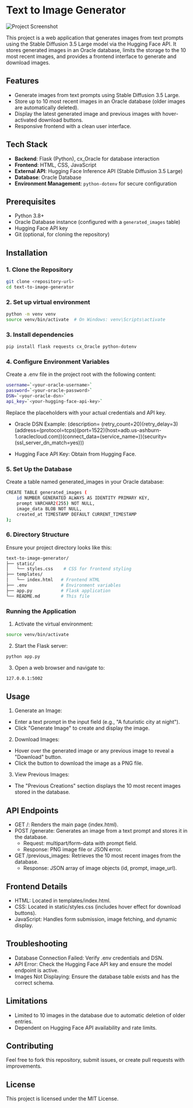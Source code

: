 # Text to Image Generator

![Project Screenshot](images/project-preview.png)


This project is a web application that generates images from text prompts using the Stable Diffusion 3.5 Large model via the Hugging Face API. It stores generated images in an Oracle database, limits the storage to the 10 most recent images, and provides a frontend interface to generate and download images.

## Features
- Generate images from text prompts using Stable Diffusion 3.5 Large.
- Store up to 10 most recent images in an Oracle database (older images are automatically deleted).
- Display the latest generated image and previous images with hover-activated download buttons.
- Responsive frontend with a clean user interface.

## Tech Stack
- **Backend**: Flask (Python), cx_Oracle for database interaction
- **Frontend**: HTML, CSS, JavaScript
- **External API**: Hugging Face Inference API (Stable Diffusion 3.5 Large)
- **Database**: Oracle Database
- **Environment Management**: `python-dotenv` for secure configuration

## Prerequisites
- Python 3.8+
- Oracle Database instance (configured with a `generated_images` table)
- Hugging Face API key
- Git (optional, for cloning the repository)

## Installation

### 1. Clone the Repository
```bash
git clone <repository-url>
cd text-to-image-generator
```

### 2. Set up virtual environment
```bash
python -m venv venv
source venv/bin/activate  # On Windows: venv\Scripts\activate
```

### 3. Install dependencies 
```bash
pip install flask requests cx_Oracle python-dotenv
```

### 4. Configure Environment Variables
Create a .env file in the project root with the following content:
```bash
username=`<your-oracle-username>`
password=`<your-oracle-password>`
DSN=`<your-oracle-dsn>`
api_key=`<your-hugging-face-api-key>`
```

Replace the placeholders with your actual credentials and API key.

* Oracle DSN Example: (description= (retry_count=20)(retry_delay=3)(address=(protocol=tcps)(port=1522)(host=adb.us-ashburn-1.oraclecloud.com))(connect_data=(service_name=<your-service-name>))(security=(ssl_server_dn_match=yes)))

* Hugging Face API Key: Obtain from Hugging Face.

### 5. Set Up the Database
Create a table named generated_images in your Oracle database:
```bash
CREATE TABLE generated_images (
    id NUMBER GENERATED ALWAYS AS IDENTITY PRIMARY KEY,
    prompt VARCHAR2(255) NOT NULL,
    image_data BLOB NOT NULL,
    created_at TIMESTAMP DEFAULT CURRENT_TIMESTAMP
);
```
### 6. Directory Structure
Ensure your project directory looks like this:
```bash
text-to-image-generator/
├── static/
│   └── styles.css    # CSS for frontend styling
├── templates/
│   └── index.html   # Frontend HTML
├── .env             # Environment variables
├── app.py           # Flask application
└── README.md        # This file
```

### Running the Application
1. Activate the virtual environment:
```bash
source venv/bin/activate 
```

2. Start the Flask server:
```bash
python app.py
```

3.  Open a web browser and navigate to:
```bash
127.0.0.1:5002
```
## Usage
1. Generate an Image:
* Enter a text prompt in the input field (e.g., "A futuristic city at night").
* Click "Generate Image" to create and display the image.
2. Download Images:
* Hover over the generated image or any previous image to reveal a "Download" button.
* Click the button to download the image as a PNG file.
3. View Previous Images:
* The "Previous Creations" section displays the 10 most recent images stored in the database.

## API Endpoints
* GET /: Renders the main page (index.html).
* POST /generate: Generates an image from a text prompt and stores it in the database.
    * Request: multipart/form-data with prompt field.
    * Response: PNG image file or JSON error.
* GET /previous_images: Retrieves the 10 most recent images from the database.
    * Response: JSON array of image objects (id, prompt, image_url).

## Frontend Details
* HTML: Located in templates/index.html.
* CSS: Located in static/styles.css (includes hover effect for download buttons).
* JavaScript: Handles form submission, image fetching, and dynamic display.

## Troubleshooting
* Database Connection Failed: Verify .env credentials and DSN.
* API Error: Check the Hugging Face API key and ensure the model endpoint is active.
* Images Not Displaying: Ensure the database table exists and has the correct schema.
## Limitations
* Limited to 10 images in the database due to automatic deletion of older entries.
* Dependent on Hugging Face API availability and rate limits.
## Contributing
Feel free to fork this repository, submit issues, or create pull requests with improvements.

## License
This project is licensed under the MIT License.